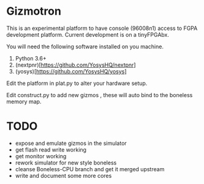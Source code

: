 # Gizmotron 

This is an experimental platform to have console (96008n1) access to FGPA development platform. Current development is on a tinyFPGAbx.

You will need the following software installed on you machine.

1. Python 3.6+
2. (nextpnr)[https://github.com/YosysHQ/nextpnr]
3. (yosys)[https://github.com/YosysHQ/yosys]

Edit the platform in plat.py to alter your hardware setup.

Edit construct.py to add new gizmos , these will auto bind to the boneless memory map.

# TODO
- expose and emulate gizmos in the simulator 
- get flash read write working 
- get monitor working 
- rework simulator for new style boneless
- cleanse Boneless-CPU branch and get it merged upstream
- write and document some more cores
